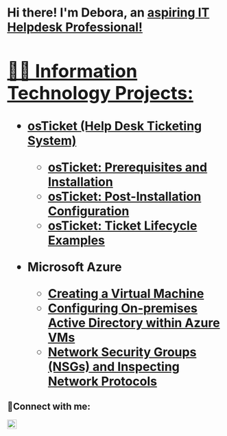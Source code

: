 <h1>Hi there! I'm Debora, an <a href="https://www.linkedin.com/in/deborasilvasantos/"> aspiring IT Helpdesk Professional!

<h2>👨‍💻 Information Technology Projects:</h2>

- <b>osTicket (Help Desk Ticketing System)</b>
  - [osTicket: Prerequisites and Installation](https://github.com/deborasantos7/osticket-prereqs)
  - [osTicket: Post-Installation Configuration](https://github.com/deborasantos7/post-install-config)
  - [osTicket: Ticket Lifecycle Examples](https://github.com/deborasantos7/ticket-lifecycle)

- <b>Microsoft Azure</b>
  - [Creating a Virtual Machine](https://github.com/deborasantos7/azure-vm)
  - [Configuring On-premises Active Directory within Azure VMs](https://github.com/deborasantos7/configure-ad)
  - [Network Security Groups (NSGs) and Inspecting Network Protocols](https://github.com/deborasantos7/azure-network-protocols)



<h2>🤳Connect with me:</h2>

[<img align="left" alt="Josh | LinkedIn" width="22px" src="https://cdn.jsdelivr.net/npm/simple-icons@v3/icons/linkedin.svg" />][linkedin]

[linkedin]: https://www.linkedin.com/in/deborasilvasantos/
